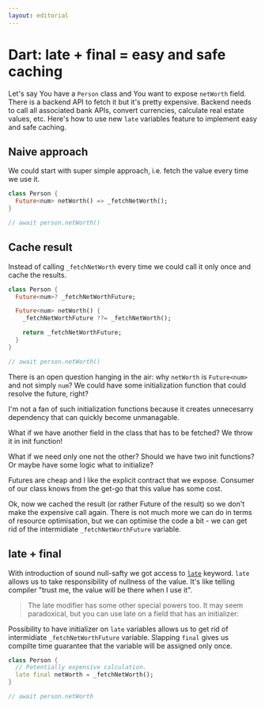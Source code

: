 ```yaml
---
layout: editorial
---
```


# Dart: late + final = easy and safe caching

Let's say You have a `Person` class and You want to expose `netWorth` field. There is a backend API to fetch it but it's pretty expensive. Backend needs to call all associated bank APIs, convert currencies, calculate real estate values, etc. Here's how to use new `late` variables feature to implement easy and safe caching.

## Naive approach

We could start with super simple approach, i.e. fetch the value every time we use it.

```dart
class Person {
  Future<num> netWorth() => _fetchNetWorth();
}

// await person.netWorth()
```

## Cache result

Instead of calling `_fetchNetWorth` every time we could call it only once and cache the results.

```dart
class Person {
  Future<num>? _fetchNetWorthFuture;

  Future<num> netWorth() {
    _fetchNetWorthFuture ??= _fetchNetWorth();

    return _fetchNetWorthFuture;
  }
}

// await person.netWorth()
```

There is an open question hanging in the air: why `netWorth` is `Future<num>` and not simply `num`? We could have some initialization function that could resolve the future, right?

I'm not a fan of such initialization functions because it creates unnecesarry dependency that can quickly become unmanagable.

What if we have another field in the class that has to be fetched? We throw it in init function!

What if we need only one not the other? Should we have two init functions? Or maybe have some logic what to initialize?

Futures are cheap and I like the explicit contract that we expose. Consumer of our class knows from the get-go that this value has some cost.

Ok, now we cached the result (or rather Future of the result) so we don't make the expensive call again. There is not much more we can do in terms of resource optimisation, but we can optimise the code a bit - we can get rid of the intermidiate `_fetchNetWorthFuture` variable.

## late + final

With introduction of sound null-safty we got access to [`late`](https://dart.dev/null-safety/understanding-null-safety#late-variables) keyword. `late` allows us to take responsibility of nullness of the value. It's like telling compiler "trust me, the value will be there when I use it".

> The late modifier has some other special powers too. It may seem paradoxical, but you can use late on a field that has an initializer:

Possibility to have initializer on `late` variables allows us to get rid of intermidiate `_fetchNetWorthFuture` variable. Slapping `final` gives us compilte time guarantee that the variable will be assigned only once.

```dart
class Person {
  // Potentially expensive calculation.
  late final netWorth = _fetchNetWorth();
}

// await person.netWorth
```
